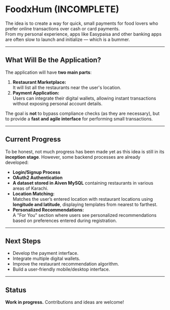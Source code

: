 # FoodxHum (INCOMPLETE)

The idea is to create a way for quick, small payments for food lovers who prefer online transactions over cash or card payments.  
From my personal experience, apps like Easypaisa and other banking apps are often slow to launch and initialize — which is a bummer.  

---

## What Will Be the Application?

The application will have **two main parts**:
1. **Restaurant Marketplace:**  
   It will list all the restaurants near the user's location.
2. **Payment Application:**  
   Users can integrate their digital wallets, allowing instant transactions without exposing personal account details.  

The goal is **not** to bypass compliance checks (as they are necessary), but to provide a **fast and agile interface** for performing small transactions.

---

## Current Progress

To be honest, not much progress has been made yet as this idea is still in its **inception stage**. However, some backend processes are already developed:

- **Login/Signup Process**
- **OAuth2 Authentication**
- **A dataset stored in Aiven MySQL** containing restaurants in various areas of Karachi.
- **Location Matching:**  
  Matches the user’s entered location with restaurant locations using **longitude and latitude**, displaying templates from nearest to farthest.
- **Personalized Recommendations:**  
  A "For You" section where users see personalized recommendations based on preferences entered during registration.

---

## Next Steps
- Develop the payment interface.
- Integrate multiple digital wallets.
- Improve the restaurant recommendation algorithm.
- Build a user-friendly mobile/desktop interface.

---

## Status
**Work in progress.** Contributions and ideas are welcome!

